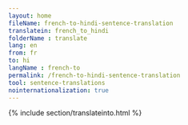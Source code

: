 ```yaml
---
layout: home
fileName: french-to-hindi-sentence-translation
translatein: french_to_hindi
folderName : translate
lang: en
from: fr
to: hi
langName : french-to
permalink: /french-to-hindi-sentence-translation
tool: sentence-translations
nointernationalization: true
---
```

{% include section/translateinto.html %}

